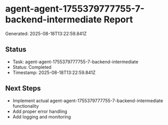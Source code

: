 # agent-agent-1755379777755-7-backend-intermediate Report

Generated: 2025-08-18T13:22:59.841Z

## Status
- Task: agent-agent-1755379777755-7-backend-intermediate
- Status: Completed
- Timestamp: 2025-08-18T13:22:59.841Z

## Next Steps
- Implement actual agent-agent-1755379777755-7-backend-intermediate functionality
- Add proper error handling
- Add logging and monitoring
